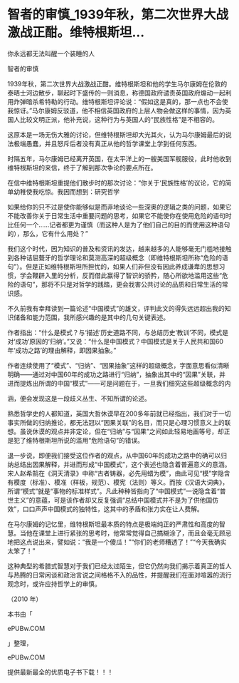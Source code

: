 # 智者的审慎_1939年秋，第二次世界大战激战正酣。维特根斯坦...

你永远都无法叫醒一个装睡的人

智者的审慎

1939年秋，第二次世界大战激战正酣。维特根斯坦和他的学生马尔康姆在伦敦的泰晤士河边散步，聊起时下盛传的一则消息，称德国政府谴责英国政府煽动一起利用炸弹暗杀希特勒的行动。维特根斯坦评论说：“假如这是真的，那一点也不会使我惊讶。”马尔康姆反驳道，他不相信英国政府的上层人物会做这样的事情，因为英国人比较文明正派，他补充说，这种行为与英国人的“民族性格”是不相容的。

这原本是一场无伤大雅的讨论，但维特根斯坦却大光其火，认为马尔康姆最后的说法极端愚蠢，并且怒斥后者没有真正从他的哲学课堂上学到任何东西。

时隔五年，马尔康姆已经离开英国，在太平洋上的一艘美国军舰服役，此时他收到维特根斯坦的来信，终于了解到那次争论的要点所在。

在信中维特根斯坦重提他们散步时的那次讨论：“你关于‘民族性格’的议论，它的简单幼稚使我吃惊。我因而想到：研究哲学

如果给你的只不过是使你能够似是而非地谈论一些深奥的逻辑之类的问题，如果它不能改善你关于日常生活中重要问题的思考，如果它不能使你在使用危险的语句时比任何一个……记者都更为谨慎（而这种人是为了他们自己的目的而使用这种语句的），那么，它有什么用处？”

我们这个时代，因为知识的普及和资讯的发达，越来越多的人能够毫无门槛地接触到各种诘屈聱牙的哲学理论和莫测高深的超级概念（即维特根斯坦所称“危险的语句”）。但是正如维特根斯坦所担忧的，如果人们非但没有因此养成谦卑的思想习惯，学会鞭辟入里的分析，反而借此赢得了智识的骄矜，随心所欲地滥用这些“危险的语句”，那将不只是对哲学的践踏，更会戕害公共讨论的品质和日常生活的常识感。

不久前我有幸拜读到一篇论述“中国模式”的雄文，评判此文的得失远远超出我的知识储备和能力范围，我所感兴趣的是其中的几句关键表述。

作者指出：“什么是模式？与‘描述’历史道路不同，与总结历史‘教训’不同，模式是对‘成功’原因的‘归纳’。”又说：“什么是中国模式？中国模式是关于人民共和国60年‘成功之路’的理由解释，即因果抽象。”

作者连续使用了“模式”、“归纳”、“因果抽象”这样的超级概念，字面意思看似清晰明确——通过对中国60年的成功之路进行“归纳”，抽象出其中的“因果”关联，并进而提炼出所谓的中国“模式”——可是问题在于，一旦我们细究这些超级概念的内

涵，便会发现这是一段歧义丛生、不知所谓的论述。

熟悉哲学史的人都知道，英国大哲休谟早在200多年前就已经指出，我们对于一切事实所做的归纳推论，都无法冠以“因果关联”的名目，而只是心理习惯意义上的联想。虽说休谟的观点并非定论，但在“归纳”与“因果”之间如此轻易地画等号，却正是犯了维特根斯坦所说的滥用“危险语句”的错误。

退一步说，即便我们接受这位作者的观点，从中国60年的成功之路中的确可以归纳总结出因果解释，并进而形成“中国模式”，这个表述也隐含着普遍意义的意涵。宋人赵希鹄在《洞天清录》中称“古者铸器，必先用蜡为模”，由此可见“模”字隐含有模度（标准）、模准（样板，规范）、模宪（法则）等义。而按《汉语大词典》，所谓“模式”就是“事物的标准样式”。凡此种种皆指向了“中国模式”一说隐含着“普世主义”的意蕴，可是该作者却又反复强调“总结中国模式并不是为了供他国仿效”，口口声声中国模式的独特性，这其中的矛盾和张力实在让人费解。

在马尔康姆的记忆里，维特根斯坦最本质的特点是极端纯正的严肃性和高度的智慧。当他在课堂上进行紧张的思考时，他常常觉得自己搞糊涂了，而且会毫无顾忌地把这点说出来，譬如说：“我是一个傻瓜！”“你们的老师糟透了！”“今天我确实太笨了！”

这种典型的希腊式智慧对于我们已经太过陌生，但它仍然向我们揭示着真正的哲人与热腾的日常闲谈和政治言说之间格格不入的品性，并提醒我们在面对喧嚣的流行观念时，或许应持哲学上的审慎。

（2010 年）

本书由「

ePUBw.COM

」整理，

ePUBw.COM

提供最新最全的优质电子书下载！！！